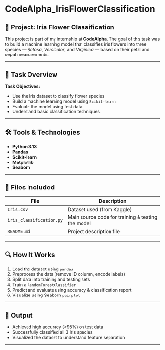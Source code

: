 # CodeAlpha_IrisFlowerClassification

## 🌸 Project: Iris Flower Classification

This project is part of my internship at **CodeAlpha**. The goal of this task was to build a machine learning model that classifies iris flowers into three species — *Setosa*, *Versicolor*, and *Virginica* — based on their petal and sepal measurements.

---

## 🚀 Task Overview

**Task Objectives:**
- Use the Iris dataset to classify flower species
- Build a machine learning model using `Scikit-learn`
- Evaluate the model using test data
- Understand basic classification techniques

---

## 🛠 Tools & Technologies

- **Python 3.13**
- **Pandas**
- **Scikit-learn**
- **Matplotlib**
- **Seaborn**

---

## 📁 Files Included

| File | Description |
|------|-------------|
| `Iris.csv` | Dataset used (from Kaggle) |
| `iris_classification.py` | Main source code for training & testing the model |
| `README.md` | Project description file |

---

## 🔍 How It Works

1. Load the dataset using `pandas`
2. Preprocess the data (remove ID column, encode labels)
3. Split data into training and testing sets
4. Train a `RandomForestClassifier`
5. Predict and evaluate using accuracy & classification report
6. Visualize using Seaborn `pairplot`

---

## 🎯 Output

- Achieved high accuracy (>95%) on test data
- Successfully classified all 3 Iris species
- Visualized the dataset to understand feature separation

---
